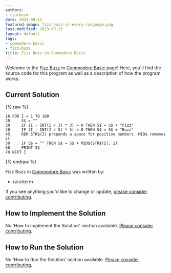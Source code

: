 ```yaml
---
authors:
- rzuckerm
date: 2023-09-13
featured-image: fizz-buzz-in-every-language.png
last-modified: 2023-09-13
layout: default
tags:
- commodore-basic
- fizz-buzz
title: Fizz Buzz in Commodore Basic
---
```


Welcome to the [Fizz Buzz](https://sampleprograms.io/projects/fizz-buzz) in [Commodore Basic](https://sampleprograms.io/languages/commodore-basic) page! Here, you'll find the source code for this program as well as a description of how the program works.

## Current Solution

{% raw %}

```commodore_basic
10 FOR I = 1 TO 100
20     S$ = ""
30     IF (I - INT(I / 3) * 3) = 0 THEN S$ = S$ + "Fizz"
40     IF (I - INT(I / 5) * 5) = 0 THEN S$ = S$ + "Buzz"
45     REM STR$(I) prepends a space for positive numbers. MID$ removes it
50     IF S$ = "" THEN S$ = S$ + MID$(STR$(I), 2)
60     PRINT S$
70 NEXT I

```

{% endraw %}

Fizz Buzz in [Commodore Basic](https://sampleprograms.io/languages/commodore-basic) was written by:

- rzuckerm

If you see anything you'd like to change or update, [please consider contributing](https://github.com/TheRenegadeCoder/sample-programs).

## How to Implement the Solution

No 'How to Implement the Solution' section available. [Please consider contributing](https://github.com/TheRenegadeCoder/sample-programs-website).

## How to Run the Solution

No 'How to Run the Solution' section available. [Please consider contributing](https://github.com/TheRenegadeCoder/sample-programs-website).